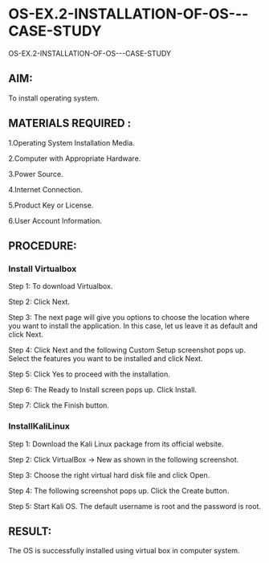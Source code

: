 # OS-EX.2-INSTALLATION-OF-OS---CASE-STUDY
OS-EX.2-INSTALLATION-OF-OS---CASE-STUDY
## AIM:
To install operating system.

## MATERIALS REQUIRED :

1.Operating System Installation Media.

2.Computer with Appropriate Hardware.

3.Power Source.

4.Internet Connection.

5.Product Key or License.

6.User Account Information.

## PROCEDURE:
### Install Virtualbox

Step 1: To download Virtualbox.


Step 2: Click Next.



Step 3: The next page will give you options to choose the location where you want to install the application. In this case, let us leave it as default and click Next.



Step 4: Click Next and the following Custom Setup screenshot pops up. Select the features you want to be installed and click Next.



Step 5: Click Yes to proceed with the installation.



Step 6: The Ready to Install screen pops up. Click Install.



Step 7: Click the Finish button.



### InstallKaliLinux
Step 1: Download the Kali Linux package from its official website.



Step 2: Click VirtualBox -> New as shown in the following screenshot.



Step 3: Choose the right virtual hard disk file and click Open.



Step 4: The following screenshot pops up. Click the Create button.



Step 5: Start Kali OS. The default username is root and the password is root.



## RESULT:
The OS is successfully installed using virtual box in computer system.
